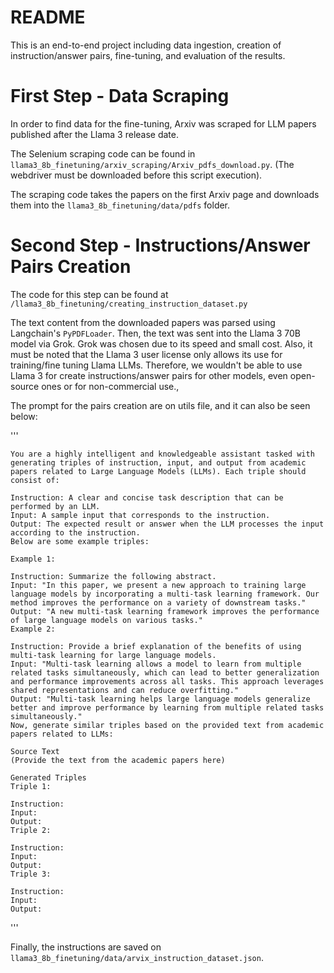 # README

This is an end-to-end project including data ingestion, creation of instruction/answer pairs, fine-tuning, and evaluation of the results.

# First Step - Data Scraping

In order to find data for the fine-tuning, Arxiv was scraped for LLM papers published after the Llama 3 release date.

The Selenium scraping code can be found in `llama3_8b_finetuning/arxiv_scraping/Arxiv_pdfs_download.py`. (The webdriver must be downloaded before this script execution).

The scraping code takes the papers on the first Arxiv page and downloads them into the `llama3_8b_finetuning/data/pdfs` folder.

# Second Step - Instructions/Answer Pairs Creation

The code for this step can be found at `/llama3_8b_finetuning/creating_instruction_dataset.py`

The text content from the downloaded papers was parsed using Langchain's `PyPDFLoader`. Then, the text was sent into the Llama 3 70B model via Grok. Grok was chosen due to its speed and small cost. Also, it must be noted that the Llama 3 user license only allows its use for training/fine tuning Llama LLMs. Therefore, we wouldn't be able to use Llama 3 for create instructions/answer pairs for other models, even open-source ones or for non-commercial use.,

The prompt for the pairs creation are on utils file, and it can also be seen below: 

'''

    You are a highly intelligent and knowledgeable assistant tasked with generating triples of instruction, input, and output from academic papers related to Large Language Models (LLMs). Each triple should consist of:

    Instruction: A clear and concise task description that can be performed by an LLM.
    Input: A sample input that corresponds to the instruction.
    Output: The expected result or answer when the LLM processes the input according to the instruction.
    Below are some example triples:

    Example 1:

    Instruction: Summarize the following abstract.
    Input: "In this paper, we present a new approach to training large language models by incorporating a multi-task learning framework. Our method improves the performance on a variety of downstream tasks."
    Output: "A new multi-task learning framework improves the performance of large language models on various tasks."
    Example 2:

    Instruction: Provide a brief explanation of the benefits of using multi-task learning for large language models.
    Input: "Multi-task learning allows a model to learn from multiple related tasks simultaneously, which can lead to better generalization and performance improvements across all tasks. This approach leverages shared representations and can reduce overfitting."
    Output: "Multi-task learning helps large language models generalize better and improve performance by learning from multiple related tasks simultaneously."
    Now, generate similar triples based on the provided text from academic papers related to LLMs:

    Source Text
    (Provide the text from the academic papers here)

    Generated Triples
    Triple 1:

    Instruction:
    Input:
    Output:
    Triple 2:

    Instruction:
    Input:
    Output:
    Triple 3:

    Instruction:
    Input:
    Output:
'''


Finally, the instructions are saved on `llama3_8b_finetuning/data/arvix_instruction_dataset.json`.



